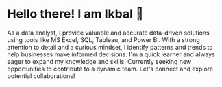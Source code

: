 # Hello there! I am Ikbal 👋 #

As a data analyst, I provide valuable and accurate data-driven solutions using tools like MS Excel, SQL, Tableau, and Power BI. With a strong attention to detail and a curious mindset, I identify patterns and trends to help businesses make informed decisions. I'm a quick learner and always eager to expand my knowledge and skills. Currently seeking new opportunities to contribute to a dynamic team. Let's connect and explore potential collaborations!
